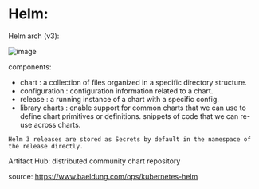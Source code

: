 # Helm:

Helm arch (v3):

![image](https://user-images.githubusercontent.com/72389059/199489877-50d97cc5-ea83-473c-a978-c267d70e6717.png)


components:
  -  chart : a collection of files organized in a specific directory structure.
  -  configuration : configuration information related to a chart.
  -  release : a running instance of a chart with a specific config.
  -  library charts : enable support for common charts that we can use to define chart primitives or definitions. snippets of code that we can re-use across charts.

`Helm 3 releases are stored as Secrets by default in the namespace of the release directly.`

 Artifact Hub: distributed community chart repository
 
 

source: https://www.baeldung.com/ops/kubernetes-helm
